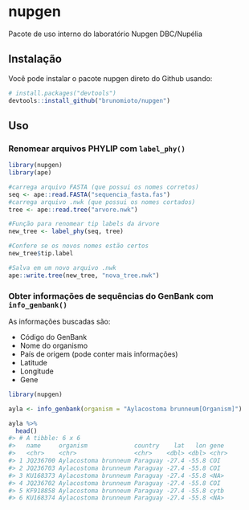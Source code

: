 
<!-- README.md is generated from README.Rmd. Please edit that file -->

# nupgen

<!-- badges: start -->
<!-- badges: end -->

Pacote de uso interno do laboratório Nupgen DBC/Nupélia

## Instalação

Você pode instalar o pacote nupgen direto do Github usando:

``` r
# install.packages("devtools")
devtools::install_github("brunomioto/nupgen")
```

## Uso

### Renomear arquivos PHYLIP com `label_phy()`

``` r
library(nupgen)
library(ape)

#carrega arquivo FASTA (que possui os nomes corretos)
seq <- ape::read.FASTA("sequencia_fasta.fas")
#carrega arquivo .nwk (que possui os nomes cortados)
tree <- ape::read.tree("arvore.nwk")

#Função para renomear tip labels da árvore
new_tree <- label_phy(seq, tree)

#Confere se os novos nomes estão certos
new_tree$tip.label

#Salva em um novo arquivo .nwk
ape::write.tree(new_tree, "nova_tree.nwk")
```

### Obter informações de sequências do GenBank com `info_genbank()`

As informações buscadas são:

-   Código do GenBank
-   Nome do organismo
-   País de origem (pode conter mais informações)
-   Latitude
-   Longitude
-   Gene

``` r
library(nupgen)

ayla <- info_genbank(organism = "Aylacostoma brunneum[Organism]")

ayla %>% 
  head()
#> # A tibble: 6 x 6
#>   name     organism             country    lat   lon gene 
#>   <chr>    <chr>                <chr>    <dbl> <dbl> <chr>
#> 1 JQ236700 Aylacostoma brunneum Paraguay -27.4 -55.8 COI  
#> 2 JQ236703 Aylacostoma brunneum Paraguay -27.4 -55.8 COI  
#> 3 KU168373 Aylacostoma brunneum Paraguay -27.4 -55.8 <NA> 
#> 4 JQ236702 Aylacostoma brunneum Paraguay -27.4 -55.8 COI  
#> 5 KF918858 Aylacostoma brunneum Paraguay -27.4 -55.8 cytb 
#> 6 KU168374 Aylacostoma brunneum Paraguay -27.4 -55.8 <NA>
```
